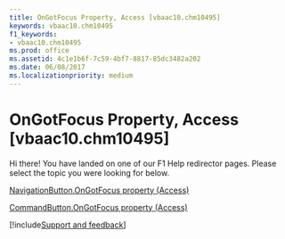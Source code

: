 ```yaml
---
title: OnGotFocus Property, Access [vbaac10.chm10495]
keywords: vbaac10.chm10495
f1_keywords:
- vbaac10.chm10495
ms.prod: office
ms.assetid: 4c1e1b6f-7c59-4bf7-8817-85dc3482a202
ms.date: 06/08/2017
ms.localizationpriority: medium
---
```



# OnGotFocus Property, Access [vbaac10.chm10495]

Hi there! You have landed on one of our F1 Help redirector pages. Please select the topic you were looking for below.

[NavigationButton.OnGotFocus property (Access)](https://msdn.microsoft.com/library/3c3f637b-1027-b758-f02d-2f4d3aeb1f6f%28Office.15%29.aspx)

[CommandButton.OnGotFocus property (Access)](https://msdn.microsoft.com/library/4d892495-791b-05b3-0bcb-3b3c3635a0bd%28Office.15%29.aspx)

[!include[Support and feedback](~/includes/feedback-boilerplate.md)]